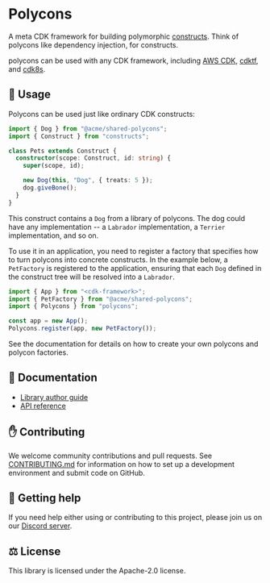 # Polycons

A meta CDK framework for building polymorphic [constructs](https://github.com/aws/constructs). Think of polycons like dependency injection, for constructs.

polycons can be used with any CDK framework, including [AWS CDK], [cdktf], and [cdk8s].

[aws cdk]: https://github.com/aws/aws-cdk
[cdktf]: https://github.com/hashicorp/terraform-cdk
[cdk8s]: https://github.com/cdk8s-team/cdk8s

## 📝 Usage

Polycons can be used just like ordinary CDK constructs:

```ts
import { Dog } from "@acme/shared-polycons";
import { Construct } from "constructs";

class Pets extends Construct {
  constructor(scope: Construct, id: string) {
    super(scope, id);

    new Dog(this, "Dog", { treats: 5 });
    dog.giveBone();
  }
}
```

This construct contains a `Dog` from a library of polycons.
The dog could have any implementation -- a `Labrador` implementation, a `Terrier` implementation, and so on.

To use it in an application, you need to register a factory that specifies how to turn polycons into concrete constructs.
In the example below, a `PetFactory` is registered to the application, ensuring that each `Dog` defined in the construct tree will be resolved into a `Labrador`.

```ts
import { App } from "<cdk-framework>";
import { PetFactory } from "@acme/shared-polycons";
import { Polycons } from "polycons";

const app = new App();
Polycons.register(app, new PetFactory());
```

See the documentation for details on how to create your own polycons and polycon factories.

## 📖 Documentation

- [Library author guide](./docs)
- [API reference](./API.md)

## ✋ Contributing

We welcome community contributions and pull requests. See [CONTRIBUTING.md](./CONTRIBUTING.md) for information on how to set up a development environment and submit code on GitHub.

## 🐣 Getting help

If you need help either using or contributing to this project, please join us on our [Discord server](https://discord.gg/5KP9KNcB).

## ⚖️ License

This library is licensed under the Apache-2.0 license.
